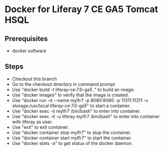 # Docker for Liferay 7 CE GA5 Tomcat HSQL

## Prerequisites
- docker software

## Steps
- Checkout this branch
- Go to the checkout directory in command prompt
- Use "docker build -t liferay-ce:7.0-ga5 ." to build an image.
- Use "docker images" to verify that the image is created.
- Use "docker run -d --name mylfr7 -p 8080:8080 -p 11311:11311 -v storage:/usr/local liferay-ce:7.0-ga5" to start a container.
- Use "docker exec -it mylfr7 /bin/bash" to enter into container.
- Use "docker exec -it -u liferay mylfr7 /bin/bash" to enter into container with liferay as user.
- Use "exit" to exit container.
- Use "docker container stop mylfr7" to stop the container.
- Use "docker container start mylfr7" to start the container.
- Use "docker stats -a" to get status of the docker daemon.